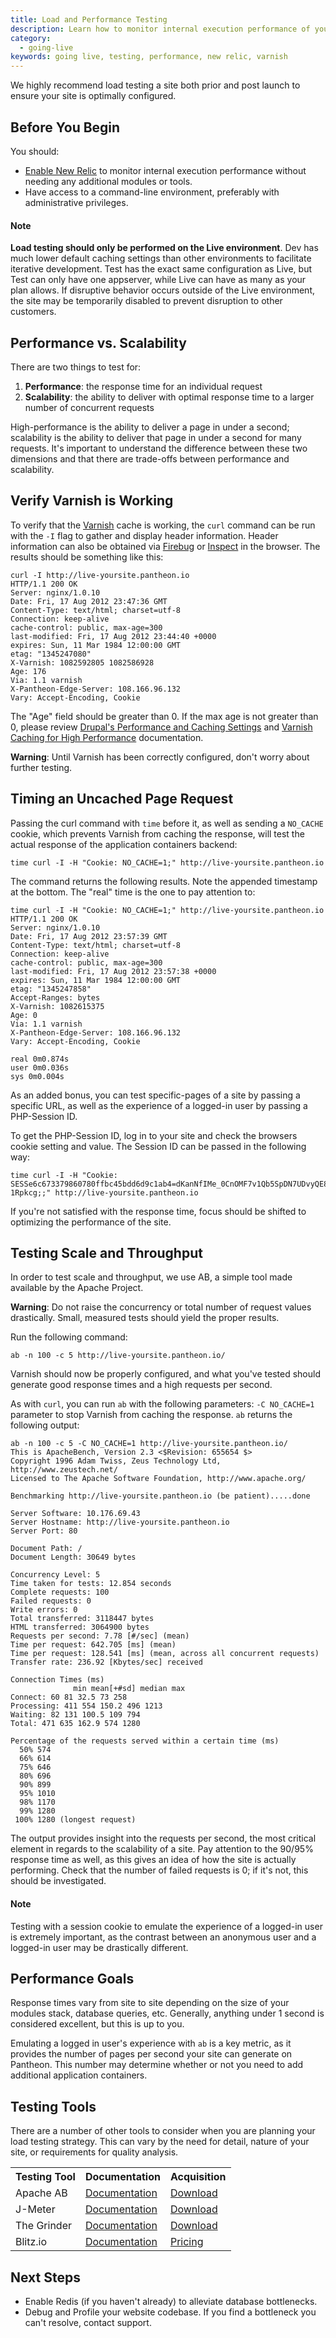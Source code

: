```yaml
---
title: Load and Performance Testing
description: Learn how to monitor internal execution performance of your Pantheon Drupal or WordPress site.
category:
  - going-live
keywords: going live, testing, performance, new relic, varnish
---
```

We highly recommend load testing a site both prior and post launch to ensure your site is optimally configured.

## Before You Begin

You should:

- [Enable New Relic](/docs/articles/sites/newrelic/new-relic-performance-analysis#enabling-new-relic) to monitor internal execution performance without needing any additional modules or tools.
- Have access to a command-line environment, preferably with administrative privileges.

<div class="alert alert-warning" role="alert">
<h4>Note</h4>
<strong>Load testing should only be performed on the Live environment</strong>. Dev has much lower default caching settings than other environments to facilitate iterative development. Test has the exact same configuration as Live, but Test can only have one appserver, while Live can have as many as your plan allows. If disruptive behavior occurs outside of the Live environment, the site may be temporarily disabled to prevent disruption to other customers.</div>

## Performance vs. Scalability

There are two things to test for:

1. **Performance**: the response time for an individual request
2. **Scalability**: the ability to deliver with optimal response time to a larger number of concurrent requests

High-performance is the ability to deliver a page in under a second; scalability is the ability to deliver that page in under a second for many requests. It's important to understand the difference between these two dimensions and that there are trade-offs between performance and scalability.

## Verify Varnish is Working

To verify that the [Varnish](/docs/articles/sites/varnish) cache is working, the `curl` command can be run with the `-I` flag to gather and display header information. Header information can also be obtained via [Firebug](http://en.wikipedia.org/wiki/Firebug_(software)) or [Inspect](http://en.wikipedia.org/wiki/Google_Chrome) in the browser. The results should be something like this:

```nohighlight
curl -I http://live-yoursite.pantheon.io
HTTP/1.1 200 OK
Server: nginx/1.0.10
Date: Fri, 17 Aug 2012 23:47:36 GMT
Content-Type: text/html; charset=utf-8
Connection: keep-alive
cache-control: public, max-age=300
last-modified: Fri, 17 Aug 2012 23:44:40 +0000
expires: Sun, 11 Mar 1984 12:00:00 GMT
etag: "1345247080"
X-Varnish: 1082592805 1082586928
Age: 176
Via: 1.1 varnish
X-Pantheon-Edge-Server: 108.166.96.132
Vary: Accept-Encoding, Cookie
```
The "Age" field should be greater than 0. If the max age is not greater than 0, please review  [Drupal's Performance and Caching Settings](/docs/articles/drupal/drupal-7-performance-and-caching-settings#drupal-7-performance-settings) and [Varnish Caching for High Performance](/docs/articles/sites/varnish) documentation.

<div class="alert alert-danger" role="alert">
<strong>Warning</strong>: Until Varnish has been correctly configured, don't worry about further testing.</div>

## Timing an Uncached Page Request

Passing the curl command with `time` before it, as well as sending a `NO_CACHE` cookie, which prevents Varnish from caching the response, will test the actual response of the application containers backend:

    time curl -I -H "Cookie: NO_CACHE=1;" http://live-yoursite.pantheon.io

The command returns the following results. Note the appended timestamp at the bottom. The "real" time is the one to pay attention to:
```nohighlight
time curl -I -H "Cookie: NO_CACHE=1;" http://live-yoursite.pantheon.io
HTTP/1.1 200 OK
Server: nginx/1.0.10
Date: Fri, 17 Aug 2012 23:57:39 GMT
Content-Type: text/html; charset=utf-8
Connection: keep-alive
cache-control: public, max-age=300
last-modified: Fri, 17 Aug 2012 23:57:38 +0000
expires: Sun, 11 Mar 1984 12:00:00 GMT
etag: "1345247858"
Accept-Ranges: bytes
X-Varnish: 1082615375
Age: 0
Via: 1.1 varnish
X-Pantheon-Edge-Server: 108.166.96.132
Vary: Accept-Encoding, Cookie

real 0m0.874s
user 0m0.036s
sys 0m0.004s
```
As an added bonus, you can test specific-pages of a site by passing a specific URL, as well as the experience of a logged-in user by passing a PHP-Session ID.

To get the PHP-Session ID, log in to your site and check the browsers cookie setting and value. The Session ID can be passed in the following way:

    time curl -I -H "Cookie: SESSe6c673379860780ffbc45bdd6d9c1ab4=dKanNfIMe_0CnOMF7v1Qb5SpDN7UDvyQE8um-1Rpkcg;;" http://live-yoursite.pantheon.io

If you're not satisfied with the response time, focus should be shifted to optimizing the performance of the site.

## Testing Scale and Throughput

In order to test scale and throughput, we use AB, a simple tool made available by the Apache Project.

<div class="alert alert-danger" role="alert">
<strong>Warning</strong>: Do not raise the concurrency or total number of request values drastically. Small, measured tests should yield the proper results.</div>

Run the following command:
```nohighlight
ab -n 100 -c 5 http://live-yoursite.pantheon.io/
```
Varnish should now be properly configured, and what you've tested should generate good response times and a high requests per second.

As with `curl`, you can run `ab` with the following parameters: `-C NO_CACHE=1` parameter to stop Varnish from caching the response. `ab` returns the following output:
```nohighlight
ab -n 100 -c 5 -C NO_CACHE=1 http://live-yoursite.pantheon.io/
This is ApacheBench, Version 2.3 <$Revision: 655654 $>
Copyright 1996 Adam Twiss, Zeus Technology Ltd, http://www.zeustech.net/
Licensed to The Apache Software Foundation, http://www.apache.org/

Benchmarking http://live-yoursite.pantheon.io (be patient).....done

Server Software: 10.176.69.43
Server Hostname: http://live-yoursite.pantheon.io
Server Port: 80

Document Path: /
Document Length: 30649 bytes

Concurrency Level: 5
Time taken for tests: 12.854 seconds
Complete requests: 100
Failed requests: 0
Write errors: 0
Total transferred: 3118447 bytes
HTML transferred: 3064900 bytes
Requests per second: 7.78 [#/sec] (mean)
Time per request: 642.705 [ms] (mean)
Time per request: 128.541 [ms] (mean, across all concurrent requests)
Transfer rate: 236.92 [Kbytes/sec] received

Connection Times (ms)
              min mean[+#sd] median max
Connect: 60 81 32.5 73 258
Processing: 411 554 150.2 496 1213
Waiting: 82 131 100.5 109 794
Total: 471 635 162.9 574 1280

Percentage of the requests served within a certain time (ms)
  50% 574
  66% 614
  75% 646
  80% 696
  90% 899
  95% 1010
  98% 1170
  99% 1280
 100% 1280 (longest request)
```
The output provides insight into the requests per second, the most critical element in regards to the scalability of a site. Pay attention to the 90/95% response time as well, as this gives an idea of how the site is actually performing. Check that the number of failed requests is 0; if it's not, this should be investigated.

<div class="alert alert-warning" role="alert">
<h4>Note</h4>
Testing with a session cookie to emulate the experience of a logged-in user is extremely important, as the contrast between an anonymous user and a logged-in user may be drastically different.</div>

## Performance Goals

Response times vary from site to site depending on the size of your modules stack, database queries, etc. Generally, anything under 1 second is considered excellent, but this is up to you.

Emulating a logged in user's experience with `ab` is a key metric, as it provides the number of pages per second your site can generate on Pantheon. This number may determine whether or not you need to add additional application containers.

## Testing Tools

There are a number of other tools to consider when you are planning your load testing strategy. This can vary by the need for detail, nature of your site, or requirements for quality analysis.

<table class="table">
<tbody>
		<tr>
			<th>Testing Tool</th>
			<th>Documentation</th>
			<th>Acquisition</th>
		</tr>
		<tr>
			<td>Apache AB</td>
			<td><a href="http://httpd.apache.org/docs/2.2/programs/ab.html">Documentation</a></td>
			<td><a href="http://httpd.apache.org/download.cgi">Download</a></td>
		</tr>
		<tr class="tr_class1">
			<td>J-Meter</td>
			<td><a href="http://jmeter.apache.org/usermanual/index.html">Documentation</a></td>
			<td><a href="http://jmeter.apache.org/download_jmeter.cgi">Download</a></td>
		</tr>
		<tr>
			<td>The Grinder</td>
			<td><a href="http://grinder.sourceforge.net">Documentation</a></td>
			<td><a href="http://grinder.sourceforge.net/download.html">Download</a></td>
		</tr>
		<tr>
			<td>Blitz.io</td>
			<td><a href="http://blitz.io/docs/">Documentation</a></td>
			<td><a href="https://www.blitz.io/pricing#/subscriptions">Pricing</a></td>
		</tr>
	</tbody>
</table>

## Next Steps

- Enable Redis (if you haven't already) to alleviate database bottlenecks.
- Debug and Profile your website codebase. If you find a bottleneck you can't resolve, contact support.
